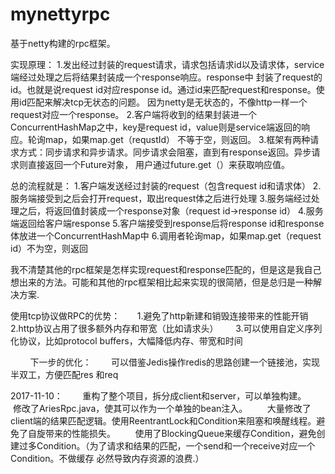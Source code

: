 # mynettyrpc

基于netty构建的rpc框架。

实现原理：
        1.发出经过封装的request请求，请求包括请求id以及请求体，service端经过处理之后将结果封装成一个response响应。response中
        封装了request的id。也就是说request id对应response id。通过id来匹配request和response。使用id匹配来解决tcp无状态的问题。
        因为netty是无状态的，不像http一样一个request对应一个response。
        2.客户端将收到的结果封装进一个ConcurrentHashMap之中，key是request id，value则是service端返回的响应。轮询map，如果map.get（requstId）
        不等于空，则返回。
        3.框架有两种请求方式：同步请求和异步请求。同步请求会阻塞，直到有response返回。异步请求则直接返回一个Future<RpcResponse>对象，
        用户通过future.get（）来获取响应值。
 
 
总的流程就是：
          1.客户端发送经过封装的request（包含request id和请求体）
          2.服务端接受到之后会打开request，取出request体之后进行处理
          3.服务端经过处理之后，将返回值封装成一个response对象（request id->response id）
          4.服务端返回给客户端response
          5.客户端接受到response后将response id和response 体放进一个ConcurrentHashMap中
          6.调用者轮询map，如果map.get（request id）不为空，则返回
          
          
我不清楚其他的rpc框架是怎样实现request和response匹配的，但是这是我自己想出来的方法。可能和其他的rpc框架相比起来实现的很简陋，但是总归是一种解决方案.


使用tcp协议做RPC的优势：
        1.避免了http新建和销毁连接带来的性能开销
        2.http协议占用了很多额外内存和带宽（比如请求头）
        3.可以使用自定义序列化协议，比如protocol buffers，大幅降低内存、带宽和时间
        
        
下一步的优化：
        可以借鉴Jedis操作redis的思路创建一个链接池，实现半双工，方便匹配res 和req
        
2017-11-10：
        重构了整个项目，拆分成client和server，可以单独构建。
        修改了AriesRpc.java，使其可以作为一个单独的bean注入。
        大量修改了client端的结果匹配逻辑。使用ReentrantLock和Condition来阻塞和唤醒线程。避免了自旋带来的性能损失。
        使用了BlockingQueue来缓存Condition，避免创建过多Condition。（为了请求和结果的匹配，一个send和一个receive对应一个Condition。不做缓存             必然导致内存资源的浪费.）
